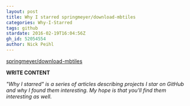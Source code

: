 ```yaml
---
layout: post
title: Why I starred springmeyer/download-mbtiles
categories: Why-I-Starred
tags: github
stardate: 2016-02-19T16:04:56Z
gh_id: 52054554
author: Nick Peihl
---
```


[springmeyer/download-mbtiles](https://github.com/springmeyer/download-mbtiles)

**WRITE CONTENT**

*"Why I starred" is a series of articles describing projects I star on GitHub and why I found them interesting. My hope is that you'll find them interesting as well.*

